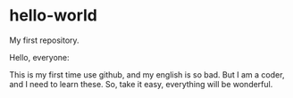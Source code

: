 # hello-world
My first repository.

Hello, everyone:

This is my first time use github, and my english is so bad.
But I am a coder, and I need to learn these.
So, take it easy, everything will be wonderful.

